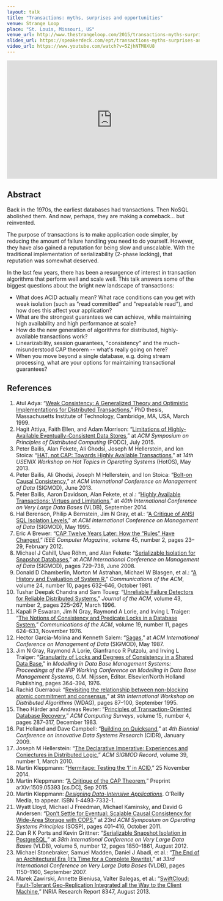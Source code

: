 ```yaml
---
layout: talk
title: "Transactions: myths, surprises and opportunities"
venue: Strange Loop
place: "St. Louis, Missouri, US"
venue_url: http://www.thestrangeloop.com/2015/transactions-myths-surprises-and-opportunities.html
slides_url: https://speakerdeck.com/ept/transactions-myths-surprises-and-opportunities
video_url: https://www.youtube.com/watch?v=5ZjhNTM8XU8
---
```


<iframe width="550" height="309" src="https://www.youtube.com/embed/5ZjhNTM8XU8" frameborder="0" allowfullscreen></iframe>

<script async class="speakerdeck-embed" data-id="0a5b3e46260542ff9e557458e33afd33" data-ratio="1.77777777777778" src="//speakerdeck.com/assets/embed.js"></script>

Abstract
--------

Back in the 1970s, the earliest databases had transactions. Then NoSQL abolished them. And now,
perhaps, they are making a comeback... but reinvented.

The purpose of transactions is to make application code simpler, by reducing the amount of failure
handling you need to do yourself. However, they have also gained a reputation for being slow and
unscalable. With the traditional implementation of serializability (2-phase locking), that
reputation was somewhat deserved.

In the last few years, there has been a resurgence of interest in transaction algorithms that
perform well and scale well. This talk answers some of the biggest questions about the bright new
landscape of transactions:

* What does ACID actually mean? What race conditions can you get with weak isolation (such as "read
  committed" and "repeatable read"), and how does this affect your application?
* What are the strongest guarantees we can achieve, while maintaining high availability and high
  performance at scale?
* How do the new generation of algorithms for distributed, highly-available transactions work?
* Linearizability, session guarantees, "consistency" and the much-misunderstood CAP theorem --
  what's really going on here?
* When you move beyond a single database, e.g. doing stream processing, what are your options for
  maintaining transactional guarantees?

References
----------

1. Atul Adya: “[Weak Consistency: A Generalized Theory and Optimistic Implementations for
  Distributed Transactions](http://pmg.csail.mit.edu/papers/adya-phd.pdf),” PhD thesis,
  Massachusetts Institute of Technology, Cambridge, MA, USA, March 1999.
2. Hagit Attiya, Faith Ellen, and Adam Morrison: “[Limitations of Highly-Available
   Eventually-Consistent Data Stores](http://www.cs.technion.ac.il/people/mad/online-publications/podc2015-replds.pdf),”
   at *ACM Symposium on Principles of Distributed Computing* (PODC), July 2015.
3. Peter Bailis, Alan Fekete, Ali Ghodsi, Joseph M Hellerstein, and Ion Stoica:
   “[HAT, not CAP: Towards Highly Available Transactions](http://www.bailis.org/papers/hat-hotos2013.pdf),”
   at *14th USENIX Workshop on Hot Topics in Operating Systems* (HotOS), May 2013.
4. Peter Bailis, Ali Ghodsi, Joseph M Hellerstein, and Ion Stoica:
   “[Bolt-on Causal Consistency](http://db.cs.berkeley.edu/papers/sigmod13-bolton.pdf),”
   at *ACM International Conference on Management of Data* (SIGMOD), June 2013.
5. Peter Bailis, Aaron Davidson, Alan Fekete, et al.:
   “[Highly Available Transactions: Virtues and Limitations](http://www.bailis.org/papers/hat-vldb2014.pdf),”
   at *40th International Conference on Very Large Data Bases* (VLDB), September 2014.
6. Hal Berenson, Philip A Bernstein, Jim N Gray, et al.:
   “[A Critique of ANSI SQL Isolation Levels](http://research.microsoft.com/pubs/69541/tr-95-51.pdf),”
   at *ACM International Conference on Management of Data* (SIGMOD), May 1995.
7. Eric A Brewer: “[CAP Twelve Years Later: How the “Rules” Have Changed](http://cs609.cs.ua.edu/CAP12.pdf),”
   *IEEE Computer Magazine*, volume 45, number 2, pages 23–29, February 2012.
8. Michael J Cahill, Uwe Röhm, and Alan Fekete:
   “[Serializable Isolation for Snapshot Databases](http://www.cs.nyu.edu/courses/fall12/CSCI-GA.2434-001/p729-cahill.pdf),”
   at *ACM International Conference on Management of Data* (SIGMOD), pages 729–738, June 2008.
9. Donald D Chamberlin, Morton M Astrahan, Michael W Blasgen, et al.:
   “[A History and Evaluation of System R](http://diaswww.epfl.ch/courses/adms07/papers/p632-chamberlin.pdf),”
   *Communications of the ACM*, volume 24, number 10, pages 632–646, October 1981.
10. Tushar Deepak Chandra and Sam Toueg:
    “[Unreliable Failure Detectors for Reliable Distributed Systems](http://courses.csail.mit.edu/6.852/08/papers/CT96-JACM.pdf),”
    *Journal of the ACM*, volume 43, number 2, pages 225–267, March 1996.
11. Kapali P Eswaran, Jim N Gray, Raymond A Lorie, and Irving L Traiger:
    “[The Notions of Consistency and Predicate Locks in a Database System](http://paul.rutgers.edu/cs545/S02/papers/eswaran-transaction.pdf),”
    *Communications of the ACM*, volume 19, number 11, pages 624–633, November 1976.
12. Hector Garcia-Molina and Kenneth Salem: “[Sagas](http://www.cs.cornell.edu/andru/cs711/2002fa/reading/sagas.pdf),”
    at *ACM International Conference on Management of Data* (SIGMOD), May 1987.
13. Jim N Gray, Raymond A Lorie, Gianfranco R Putzolu, and Irving L Traiger:
    “[Granularity of Locks and Degrees of Consistency in a Shared Data Base](http://citeseerx.ist.psu.edu/viewdoc/summary?doi=10.1.1.92.8248),”
    in *Modelling in Data Base Management Systems: Proceedings of the IFIP Working Conference on
    Modelling in Data Base Management Systems*, G.M. Nijssen, Editor. Elsevier/North Holland
    Publishing, pages 364–394, 1976.
14. Rachid Guerraoui: “[Revisiting the relationship between non-blocking atomic commitment and
    consensus](http://citeseerx.ist.psu.edu/viewdoc/summary?doi=10.1.1.27.6456),” at *9th
    International Workshop on Distributed Algorithms* (WDAG), pages 87–100, September 1995.
15. Theo Härder and Andreas Reuter:
    “[Principles of Transaction-Oriented Database Recovery](http://web.stanford.edu/class/cs340v/papers/recovery.pdf),”
    *ACM Computing Surveys*, volume 15, number 4, pages 287–317, December 1983.
16. Pat Helland and Dave Campbell:
    “[Building on Quicksand](https://database.cs.wisc.edu/cidr/cidr2009/Paper_133.pdf),”
    at *4th Biennial Conference on Innovative Data Systems Research* (CIDR), January 2009.
17. Joseph M Hellerstein: “[The Declarative Imperative: Experiences and Conjectures in Distributed
    Logic](http://www.sigmod.org/publications/sigmod-record/1003/p05.article.hellerstein.pdf),”
    *ACM SIGMOD Record*, volume 39, number 1, March 2010.
18. Martin Kleppmann: “[Hermitage: Testing the ‘I’ in
    ACID](http://martin.kleppmann.com/2014/11/25/hermitage-testing-the-i-in-acid.html),” 25 November 2014.
19. Martin Kleppmann: “[A Critique of the CAP Theorem](http://arxiv.org/abs/1509.05393),”
    Preprint arXiv:1509.05393 [cs.DC], Sep 2015.
20. Martin Kleppmann: [*Designing Data-Intensive Applications*](http://dataintensive.net/).
    O’Reilly Media, to appear. ISBN 1-4493-7332-1.
21. Wyatt Lloyd, Michael J Freedman, Michael Kaminsky, and David G Andersen:
    “[Don’t Settle for Eventual: Scalable Causal Consistency for Wide-Area Storage with COPS](https://www.cs.cmu.edu/~dga/papers/cops-sosp2011.pdf),”
    at *23rd ACM Symposium on Operating Systems Principles* (SOSP), pages 401–416, October 2011.
22. Dan R K Ports and Kevin Grittner:
    “[Serializable Snapshot Isolation in PostgreSQL](http://drkp.net/papers/ssi-vldb12.pdf),”
    at *38th International Conference on Very Large Data Bases* (VLDB), volume 5, number 12, pages
    1850–1861, August 2012.
23. Michael Stonebraker, Samuel Madden, Daniel J Abadi, et al.:
    “[The End of an Architectural Era (It’s Time for a Complete Rewrite)](http://www.vldb.org/conf/2007/papers/industrial/p1150-stonebraker.pdf),”
    at *33rd International Conference on Very Large Data Bases* (VLDB), pages 1150–1160, September 2007.
24. Marek Zawirski, Annette Bieniusa, Valter Balegas, et al.:
    “[SwiftCloud: Fault-Tolerant Geo-Replication Integrated all the Way to the Client Machine](http://arxiv.org/abs/1310.3107),”
    INRIA Research Report 8347, August 2013.
